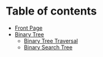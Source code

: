 # Table of contents

* [Front Page](README.md)
* [Binary Tree](binary-tree-1/README.md)
  * [Binary Tree Traversal](binary-tree-1/binary-tree-traversal.md)
  * [Binary Search Tree](binary-tree-1/binary-search-tree.md)

